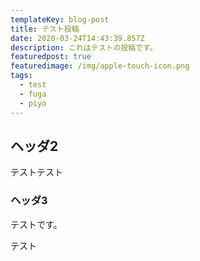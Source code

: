 ```yaml
---
templateKey: blog-post
title: テスト投稿
date: 2020-03-24T14:43:39.857Z
description: これはテストの投稿です。
featuredpost: true
featuredimage: /img/apple-touch-icon.png
tags:
  - test
  - fuga
  - piyo
---
```

## ヘッダ2

テストテスト

### ヘッダ3
テストです。


テスト